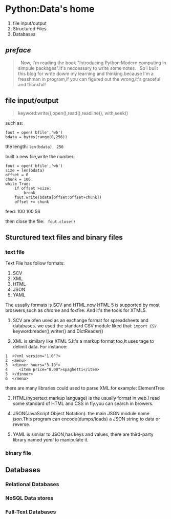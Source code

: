 # Python:Data's home #
 1. file input/output
 2. Structured Files
 3. Databases
 
## *preface* ##

>       Now, I'm reading the book "Introducing Python:Modern computing in simpule packages".It's neccessary to write some notes.
    So i built this blog for write dowm my learning and thinking.because I'm a freashman in program,if you can figured out 
    the wrong,it's graceful and thankful!

## file input/output ##
> keyword:write(),open(),read(),readline(), with,seek()
    
such as:
```
fout = open('bfile','wb')
bdata = bytes(range(0,256))
```
   
the length:
`len(bdata) 
 256`

built a new file,write the number:

```
fout = open('bfile','wb')
size = len(bdata)
offset = 0
chunk = 100
while True:
    if offset >size:
        break
    fout.write(bdata[offset:offset+chunk])
    offset += chunk
 ```

feed:
100
100
56

then close the file:
` fout.close()`


## Sturctured text files and binary files ##

### text file ###
Text File has follow formats:
1. SCV
2. XML
3. HTML
4. JSON
5. YAML

The usually formats is SCV and HTML.now HTML 5 is supported by most broswers,such as chrome and foxfire.
And it's the tools for XTML5.
1. SCV are ofen used as an exchange format for spreadsheets and databases. we used the standard CSV module liked that:
`import CSV`
 keyword:reader(),writer() and DictReader()
 
2. XML is similary like XTML 5.It's a markup format too,It uses tage to delimit data.
For instance:

```
1  <?xml version="1.0"?>
2  <menu>
3  <dinner hours="3-10">
4     <item price="8.00">spaghetti</item>
5  </dinner>
6  </menu>
```

there are many libraries could used to parse XML.for example: ElementTree

3. HTML(hypertext markup language) is the usually format in web.I read some standard of HTML and CSS in fly.you can search in browers.

4. JSON(JavaScript Object Notation). the main JSON module name *json*.This program can encode(dumps/loads) a JSON string to data or reverse.

5. YAML is similar to JSON,has keys and values, there are third-party library named *yaml* to manipulate it.

### binary file ###
## Databases ##
### Relational Databases ###
### NoSQL Data stores ###
### Full-Text Databases ###
